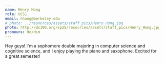 ```yaml
---
name: Henry Hong
role: UCS1
email: hhong@berkeley.edu
# photo: ../resources/assets/staff_pics/Henry_Hong.jpg
photo: http://ds100.org/sp25/resources/assets/staff_pics/Henry_Hong.jpg
pronouns: He/Him
---
```

Hey guys! I'm a sophomore double majoring in computer science and cognitive science, and I enjoy playing the piano and saxophone. Excited for a great semester!